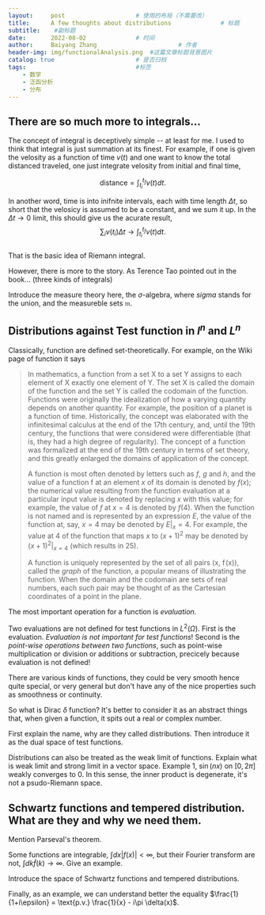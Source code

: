 ```yaml
---
layout:     post   				    # 使用的布局（不需要改）
title:      A few thoughts about distributions 				# 标题 
subtitle:    #副标题
date:       2022-08-02 				# 时间
author:     Baiyang Zhang 						# 作者
header-img: img/functionalAnalysis.png 	#这篇文章标题背景图片
catalog: true 						# 是否归档
tags:								#标签
    - 数学
    - 泛函分析
    - 分布
---
```



## There are so much more to integrals...

The concept of integral is deceptively simple --  at least for me. I used to think that integral is just summation at its finest. For example, if one is given the velosity as a function of time $v(t)$ and one want to know the total distanced traveled, one just integrate velosity from initial and final time, 

$$\text{distance} = \int_{t_i}^{t_f} {v}(t) dt.$$

In another word, time is into inifnite intervals, each with time length $\Delta t$, so short that the velosicy is assumed to be a constant, and we sum it up. In the $\Delta t \to 0$ limit, this should give us the acurate result,  
$$\sum_i {v}(t_i) \Delta t \to \int_{t_i}^{t_f} {v}(t) dt.$$  
That is the basic idea of Riemann integral.

However, there is more to the story.
As Terence Tao pointed out in the book... (three kinds of integrals)

Introduce the measure theory here, the $\sigma$-algebra, where $sigma$ stands for the union, and the measureble sets $\mathfrak{m}$.

## Distributions against Test function in $l^n$ and $L^n$


Classically, function are defined set-theoretically. For example, on the Wiki page of function it says 

>In mathematics, a function from a set X to a set Y assigns to each element of X exactly one element of Y. The set X is called the domain of the function and the set Y is called the codomain of the function. Functions were originally the idealization of how a varying quantity depends on another quantity. For example, the position of a planet is a function of time. Historically, the concept was elaborated with the infinitesimal calculus at the end of the 17th century, and, until the 19th century, the functions that were considered were differentiable (that is, they had a high degree of regularity). The concept of a function was formalized at the end of the 19th century in terms of set theory, and this greatly enlarged the domains of application of the concept.
>
>A function is most often denoted by letters such as $f$, $g$ and $h$, and the value of a function f at an element $x$ of its domain is denoted by $f(x)$; the numerical value resulting from the function evaluation at a particular input value is denoted by replacing $x$ with this value; for example, the value of $f$ at $x = 4$ is denoted by $f(4)$. When the function is not named and is represented by an expression $E$, the value of the function at, say, $x = 4$ may be denoted by $E\rvert_x=4$. For example, the value at $4$ of the function that maps $x$ to $(x+1)^{2}$ may be denoted by $\left.(x+1)^{2}\right\rvert _{x=4}$ (which results in 25).
>
>A function is uniquely represented by the set of all pairs (x, f (x)), called the *graph* of the function, a popular means of illustrating the function. When the domain and the codomain are sets of real numbers, each such pair may be thought of as the Cartesian coordinates of a point in the plane.

The most important operation for a function is *evaluation*.

Two evaluations are not defined for test functions in $L^2(\Omega)$. First is the evaluation. *Evaluation is not important for test functions*! Second is the *point-wise operations between two functions*, such as point-wise multiplication or division or additions or subtraction, precicely because evaluation is not defined!

There are various kinds of functions, they could be very smooth hence quite special, or very general but don't have any of the nice properties such as smoothness or continuity.

So what is Dirac $\delta$ function? It's better to consider it as an abstract things that, when given a function, it spits out a real or complex number.

First explain the name, why are they called distributions. Then introduce it as the dual space of test functions. 

Distributions can also be treated as the weak limit of functions. Explain what is weak limit and strong limit in a vector space. Example 1, $\sin(nx)$ on $[0,2\pi]$ weakly converges to $0$. In this sense, the inner product is degenerate, it's not a psudo-Riemann space.

## Schwartz functions and tempered distribution. What are they and why we need them.

Mention Parseval's theorem.

Some functions are integrable, $\int dx |f(x)|<\infty$, but their Fourier transform are not, $\int dk \tilde{f}(k) \to \infty$. Give an example.

Introduce the space of Schwartz functions and tempered distributions.

Finally, as an example, we can understand better the equality $\frac{1}{1+i\epsilon} = \text{p.v.} \frac{1}{x}  - i\pi \delta(x)$.

